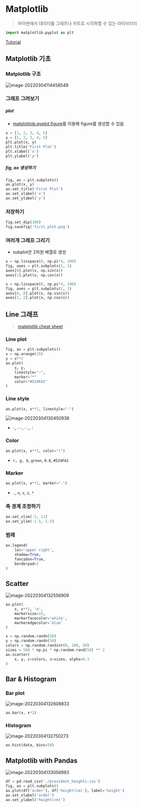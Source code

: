 # Matplotlib

> 파이썬에서 데이터를 그래프나 차트로 시각화할 수 있는 라이브러리

```python
import matplotlib.pyplot as plt
```

[Tutorial](https://wikidocs.net/book/5011)



## Matplotlib 기초

### Matplotlib 구조

![image-20220304114458549](C:\Users\sungi\TIL\Python_DataAnalysis\assets\image-20220304114458549.png)



### 그래프 그려보기

##### plot

- [matplotliob.pyplot.figure](https://matplotlib.org/stable/api/_as_gen/matplotlib.pyplot.figure.html#matplotlib.pyplot.figure)를 이용해 figure를 생성할 수 있음

```python
x = [1, 2, 3, 4, 5]
y = [1, 2, 3, 4, 5]
plt.plot(x, y)
plt.title('First Plot')
plt.xlabel('x')
plt.ylabel('y')
```

##### fig, ax 생성하기

```python
fig, ax = plt.subplots()
ax.plot(x, y)
ax.set_title('First Plot')
ax.set_xlabel('x')
ax.set_ylabel('y')
```



### 저장하기

```python
fig.set_dip(300)
fig.savefig('first_plot.png')
```



### 여러개 그래프 그리기

- subplot은 2차원 배열로 생성

```python
x = np.linspace(0, np.pi*4, 100)
fig, axes = plt.subplots(2, 1)
axes[0].plot(x, np.sin(x))
axes[1].plot(x, np.cos(x))
```

```python
x = np.linspace(0, np.pi*4, 100)
fig, axes = plt.subplots(2, 3)
axes[0, 0].plot(x, np.sin(x))
axes[1, 2].plot(x, np.cos(x))
```



## Line 그래프

>[matplotlib cheat sheet](https://matplotlib.org/cheatsheets/_images/cheatsheets-1.png)

### Line plot

```python
fig, ax = plt.subpolots()
x = np.arange(15)
y = x**2
ax.plot(
	x, y, 
    linestyle=":",
    marker="*"
    color="#524FA1"
)
```



### Line style

```python
ax.plot(x, x**2, linestyle="-")
```

![image-20220304130450938](C:\Users\sungi\TIL\Python_DataAnalysis\assets\image-20220304130450938.png)

- `-`, `--`, `-.`, `:`



### Color

```python
ax.plot(x, x**2, color="r")
```

- `r, g, b`, `green`, `0.8`, `#524FA1`



### Marker

```python
ax.plot(x, x**2, marker=".")
```

- `.`, `o`, `v`, `s`, `*`



### 축 경계 조정하기

```python
ax.set_xlim(-2, 12)
ax.set_ylim(-1.5, 1.5)
```



### 범례

```python
ax.legend(
	loc='upper right',
    shadow=True,
    fancybox=True,
    borderpad=2
)
```



## Scatter

![image-20220304132556909](C:\Users\sungi\TIL\Python_DataAnalysis\assets\image-20220304132556909.png)

```python
ax.plot(
	x, x**2, 'o',
    markersize=15,
    markerfacecolor='white',
    markeredgecolor='blue'
)
```

```python
x = np.random.randn(50)
y = np.random.randn(50)
colors = np.random.randint(0, 100, 50)
sizes = 500 * np.pi * np.random.rand(50) ** 2
ax.scatter(
	x, y, c=colors, s=sizes, alpha=0.3
)
```



## Bar & Histogram

### Bar plot

![image-20220304132608833](C:\Users\sungi\TIL\Python_DataAnalysis\assets\image-20220304132608833.png)

```python
ax.bar(x, x*2)
```



### Histogram

![image-20220304132750273](C:\Users\sungi\TIL\Python_DataAnalysis\assets\image-20220304132750273.png)

```python
ax.hist(data, bins=50)
```



## Matplotlib with Pandas

![image-20220304133056993](C:\Users\sungi\TIL\Python_DataAnalysis\assets\image-20220304133056993.png)

```python
df = pd.read_csv('./president_heights.csv')
fig, ax = plt.subplots()
ax.plot(df['order'], df['height(cm)'], label='height')
ax.set_xlabel('order')
ax.set_ylabel('height(cm)')
```

